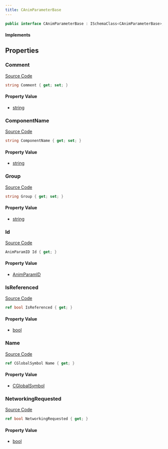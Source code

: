 ```yaml
---
title: CAnimParameterBase
---
```


```csharp
public interface CAnimParameterBase : ISchemaClass<CAnimParameterBase>, ISchemaField, ISchemaClass, INativeHandle
```

#### Implements

## Properties

### Comment

[Source Code](https://github.com/swiftly-solution/swiftlys2/blob/main/managed/src/SwiftlyS2.Generated/Schemas/Interfaces/CAnimParameterBase.cs#L19)

```csharp
string Comment { get; set; }
```

#### Property Value

- [string](https://learn.microsoft.com/dotnet/api/system.string)

### ComponentName

[Source Code](https://github.com/swiftly-solution/swiftlys2/blob/main/managed/src/SwiftlyS2.Generated/Schemas/Interfaces/CAnimParameterBase.cs#L25)

```csharp
string ComponentName { get; set; }
```

#### Property Value

- [string](https://learn.microsoft.com/dotnet/api/system.string)

### Group

[Source Code](https://github.com/swiftly-solution/swiftlys2/blob/main/managed/src/SwiftlyS2.Generated/Schemas/Interfaces/CAnimParameterBase.cs#L21)

```csharp
string Group { get; set; }
```

#### Property Value

- [string](https://learn.microsoft.com/dotnet/api/system.string)

### Id

[Source Code](https://github.com/swiftly-solution/swiftlys2/blob/main/managed/src/SwiftlyS2.Generated/Schemas/Interfaces/CAnimParameterBase.cs#L23)

```csharp
AnimParamID Id { get; }
```

#### Property Value

- [AnimParamID](/docs/api/shared/schemadefinitions/animparamid)

### IsReferenced

[Source Code](https://github.com/swiftly-solution/swiftlys2/blob/main/managed/src/SwiftlyS2.Generated/Schemas/Interfaces/CAnimParameterBase.cs#L29)

```csharp
ref bool IsReferenced { get; }
```

#### Property Value

- [bool](https://learn.microsoft.com/dotnet/api/system.boolean)

### Name

[Source Code](https://github.com/swiftly-solution/swiftlys2/blob/main/managed/src/SwiftlyS2.Generated/Schemas/Interfaces/CAnimParameterBase.cs#L17)

```csharp
ref CGlobalSymbol Name { get; }
```

#### Property Value

- [CGlobalSymbol](/docs/api/shared/natives/cglobalsymbol)

### NetworkingRequested

[Source Code](https://github.com/swiftly-solution/swiftlys2/blob/main/managed/src/SwiftlyS2.Generated/Schemas/Interfaces/CAnimParameterBase.cs#L27)

```csharp
ref bool NetworkingRequested { get; }
```

#### Property Value

- [bool](https://learn.microsoft.com/dotnet/api/system.boolean)

